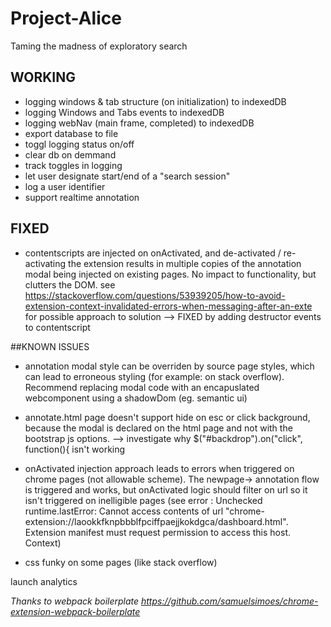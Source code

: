 # Project-Alice
Taming the madness of exploratory search


## WORKING
* logging windows & tab structure (on initialization) to indexedDB
* logging Windows and Tabs events to indexedDB
* logging webNav (main frame, completed) to indexedDB
* export database to file
* toggl logging status on/off
* clear db on demmand
* track toggles in logging
* let user designate start/end of a "search session"
* log a user identifier
* support realtime annotation

## FIXED
* contentscripts are injected on onActivated, and de-activated / re-activating the extension results in multiple copies of the annotation modal being injected on existing pages. No impact to functionality, but clutters the DOM.
see https://stackoverflow.com/questions/53939205/how-to-avoid-extension-context-invalidated-errors-when-messaging-after-an-exte for possible approach to solution --> FIXED by adding destructor events to contentscript

##KNOWN ISSUES
* annotation modal style can be overriden by source page styles, which can lead to erroneous styling (for example: on stack overflow). Recommend replacing modal code with an encapuslated webcomponent using a shadowDom (eg. semantic ui)

* annotate.html page doesn't support hide on esc or click background, because the modal is declared on the html page and not with the bootstrap js options. --> investigate why $("#backdrop").on("click", function(){ isn't working 

* onActivated injection approach leads to errors when triggered on chrome pages (not allowable scheme). The newpage-> annotation flow is triggered and works, but onActivated logic should filter on url so it isn't triggered on inelligible pages
(see error : Unchecked runtime.lastError: Cannot access contents of url "chrome-extension://laookkfknpbbblfpciffpaejjkokdgca/dashboard.html". Extension manifest must request permission to access this host.
Context)
* css funky on some pages (like stack overflow)







launch analytics



*Thanks to webpack boilerplate https://github.com/samuelsimoes/chrome-extension-webpack-boilerplate*
